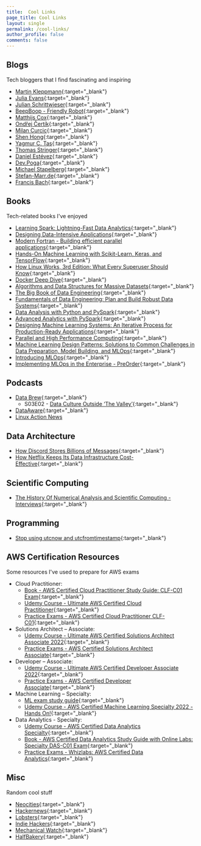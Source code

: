 ```yaml
---
title:  Cool Links
page_title: Cool Links
layout: single
permalink: /cool-links/
author_profile: false
comments: false
---
```


## Blogs

Tech bloggers that I find fascinating and inspiring

- [Martin Kleppmann](https://martin.kleppmann.com/){:target="_blank"}
- [Julia Evans](https://jvns.ca/){:target="_blank"}
- [Julian Schrittwieser](https://www.furidamu.org/){:target="_blank"}
- [BeepBoop - Friendly Robot](https://beepb00p.xyz/){:target="_blank"}
- [Matthijs Cox](https://scientificcoder.com/){:target="_blank"}
- [Ondřej Čertík](https://ondrejcertik.com/){:target="_blank"}
- [Milan Curcic](https://milancurcic.com/){:target="_blank"}
- [Shen Hong](https://shen.hong.io/){:target="_blank"}
- [Yagmur C. Tas](https://yagmurcetintas.com/){:target="_blank"}
- [Thomas Stringer](https://trstringer.com/){:target="_blank"}
- [Daniel Estévez](https://destevez.net/){:target="_blank"}
- [Dev.Poga](https://devpoga.org/){:target="_blank"}
- [Michael Stapelberg](https://michael.stapelberg.ch/){:target="_blank"}
- [Stefan-Marr.de](https://stefan-marr.de/){:target="_blank"}
- [Francis Bach](https://francisbach.com/){:target="_blank"}

## Books

Tech-related books I've enjoyed

- [Learning Spark: Lightning-Fast Data Analytics](https://www.amazon.com/Learning-Spark-Jules-Damji/dp/1492050040){:target="_blank"}
- [Designing Data-Intensive Applications](https://www.amazon.com/Designing-Data-Intensive-Applications-Reliable-Maintainable/dp/1449373321){:target="_blank"}
- [Modern Fortran - Building efficient parallel applications](https://www.manning.com/books/modern-fortran){:target="_blank"}
- [Hands-On Machine Learning with Scikit-Learn, Keras, and TensorFlow](https://www.amazon.com/Hands-Machine-Learning-Scikit-Learn-TensorFlow/dp/1492032646){:target="_blank"}
- [How Linux Works, 3rd Edition: What Every Superuser Should Know](https://www.amazon.com/How-Linux-Works-Brian-Ward/dp/1718500408){:target="_blank"}
- [Docker Deep Dive](https://www.oreilly.com/library/view/docker-deep-dive/9781800565135/){:target="_blank"}
- [Algorithms and Data Structures for Massive Datasets](https://www.manning.com/books/algorithms-and-data-structures-for-massive-datasets){:target="_blank"}
- [The Big Book of Data Engineering](https://databricks.com/p/ebook/the-big-book-of-data-engineering){:target="_blank"}
- [Fundamentals of Data Engineering: Plan and Build Robust Data Systems](https://www.amazon.com/Fundamentals-Data-Engineering-Robust-Systems/dp/1098108302){:target="_blank"}
- [Data Analysis with Python and PySpark](https://www.amazon.com/Analysis-Python-PySpark-Jonathan-Rioux/dp/1617297208){:target="_blank"}
- [Advanced Analytics with PySpark](https://www.oreilly.com/library/view/advanced-analytics-with/9781098103644/){:target="_blank"}
- [Designing Machine Learning Systems: An Iterative Process for Production-Ready Applications](https://www.amazon.com/Designing-Machine-Learning-Systems-Production-Ready/dp/1098107969){:target="_blank"}
- [Parallel and High Performance Computing](https://www.amazon.com/Parallel-Performance-Computing-Robert-Robey/dp/1617296465){:target="_blank"}
- [Machine Learning Design Patterns: Solutions to Common Challenges in Data Preparation, Model Building, and MLOps](https://www.oreilly.com/library/view/machine-learning-design/9781098115777/){:target="_blank"}
- [Introducing MLOps](https://www.oreilly.com/library/view/introducing-mlops/9781492083283/){:target="_blank"}
- [Implementing MLOps in the Enterprise - PreOrder](https://www.oreilly.com/library/view/implementing-mlops-in/9781098136574/){:target="_blank"}

## Podcasts

- [Data Brew](https://databricks.com/discover/data-brew){:target="_blank"}
  - S03E02 - [Data Culture Outside ‘The Valley’](https://databricks.com/discover/data-brew/s3-e2-data-culture-outside-the-valley){:target="_blank"}
- [DataAware](https://www.ascend.io/dataaware-podcast/){:target="_blank"}
- [Linux Action News](https://www.youtube.com/watch?v=6caj3BaaYdY&list=PLUW3LUwQvegxyaQeHQuMrDq94CT2ZZm9F)

## Data Architecture

- [How Discord Stores Billions of Messages](https://discord.com/blog/how-discord-stores-billions-of-messages){:target="_blank"}
- [How Netflix Keeps Its Data Infrastructure Cost-Effective](https://acceldataio.medium.com/data-engineering-best-practices-how-netflix-keeps-its-data-infrastructure-cost-effective-dee310bcc910){:target="_blank"}

## Scientific Computing

- [The History Of Numerical Analysis and Scientific Computing - Interviews](http://history.siam.org/){:target="_blank"}

## Programming

- [Stop using utcnow and utcfromtimestamp](https://blog.ganssle.io/articles/2019/11/utcnow.html){:target="_blank"}

## AWS Certification Resources

Some resources I've used to prepare for AWS exams

- Cloud Practitioner:
  - [Book - AWS Certified Cloud Practitioner Study Guide: CLF-C01 Exam](https://www.amazon.com/Certified-Cloud-Practitioner-Study-Guide/dp/1119490707){:target="_blank"}
  - [Udemy Course - Ultimate AWS Certified Cloud Practitioner](https://www.udemy.com/course/aws-certified-cloud-practitioner-new/){:target="_blank"}
  - [Practice Exams - AWS Certified Cloud Practitioner CLF-C01](https://www.udemy.com/course/practice-exams-aws-certified-cloud-practitioner/){:target="_blank"}
- Solutions Architect – Associate:
  - [Udemy Course - Ultimate AWS Certified Solutions Architect Associate 2022](https://www.udemy.com/course/aws-certified-solutions-architect-associate-saa-c02/){:target="_blank"}
  - [Practice Exams - AWS Certified Solutions Architect Associate](https://www.udemy.com/course/practice-exams-aws-certified-solutions-architect-associate/){:target="_blank"}
- Developer – Associate:
  - [Udemy Course - Ultimate AWS Certified Developer Associate 2022](https://www.udemy.com/course/aws-certified-developer-associate-dva-c01/){:target="_blank"}
  - [Practice Exams - AWS Certified Developer Associate](https://www.udemy.com/course/aws-certified-developer-associate-practice-tests-dva-c01/){:target="_blank"}
- Machine Learning – Specialty:
  - [ML exam study guide](https://www.mlexam.com/){:target="_blank"}
  - [Udemy Course - AWS Certified Machine Learning Specialty 2022 - Hands On!](https://www.udemy.com/course/aws-machine-learning/){:target="_blank"}
- Data Analytics - Specialty:
  - [Udemy Course - AWS Certified Data Analytics Specialty](https://www.udemy.com/course/aws-data-analytics/){:target="_blank"}
  - [Book - AWS Certified Data Analytics Study Guide with Online Labs: Specialty DAS-C01 Exam](https://www.amazon.com/dp/1119819458/ref=emc_b_5_t){:target="_blank"}
  - [Practice Exams - Whizlabs: AWS Certified Data Analytics](https://www.whizlabs.com/aws-certified-data-analytics-specialty/){:target="_blank"}

## Misc

Random cool stuff

- [Neocities](https://neocities.org/){:target="_blank"}
- [Hackernews](https://news.ycombinator.com/){:target="_blank"}
- [Lobsters](https://lobste.rs/){:target="_blank"}
- [Indie Hackers](https://www.indiehackers.com/){:target="_blank"}
- [Mechanical Watch](https://ciechanow.ski/mechanical-watch/){:target="_blank"}
- [HalfBakery](http://halfbakery.com/){:target="_blank"}
